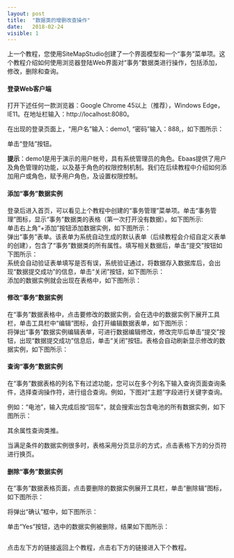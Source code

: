 ```yaml
---
layout: post
title:  "数据类的增删改查操作"
date:   2018-02-24
visible: 1
---
```


上一个教程，您使用SiteMapStudio创建了一个界面模型和一个“事务”菜单项。这个教程介绍如何使用浏览器登陆Web界面对“事务”数据类进行操作，包括添加，修改，删除和查询。

#### 登录Web客户端
打开下述任何一款浏览器：Google Chrome 45以上（推荐），Windows Edge， IE11。在地址栏输入：http://localhost:8080。

在出现的登录页面上，“用户名”输入：demo1, “密码”输入：888,，如下图所示：

<img src="{{'/assets/img/2018-2-24-登录Web客户端1A.png' | prepend: site.baseurl }}" alt=""><br>
单击“登陆”按钮。

<strong>提示</strong>：demo1是用于演示的用户帐号，具有系统管理员的角色。Ebaas提供了用户及角色管理的功能，以及基于角色的权限控制机制。我们在后续教程中介绍如何添加用户或角色，赋予用户角色，及设置权限控制。

#### 添加“事务”数据实例

登录后进入首页，可以看见上个教程中创建的“事务管理”菜单项。单击“事务管理”图标，显示“事务”数据类的表格（第一次打开没有数据）。如下图所示:
<img src="{{'/assets/img/2018-2-24-登录Web客户端2A.png' | prepend: site.baseurl }}" alt=""><br>
单击右上角“+添加”按钮添加数据实例，如下图所示：
<img src="{{'/assets/img/2018-2-24-登录Web客户端3A.png' | prepend: site.baseurl }}" alt=""><br>
弹出“事务”表单。该表单为系统自动生成的默认表单（后续教程会介绍自定义表单的创建），包含了“事务”数据类的所有属性。填写相关数据后，单击“提交”按钮如下图所示：
<img src="{{'/assets/img/2018-2-24-登录Web客户端4A.png' | prepend: site.baseurl }}" alt=""><br>
系统会自动验证表单填写是否有误，系统验证通过，将数据存入数据库后，会出现“数据提交成功”的信息，单击“关闭”按钮，如下图所示：
<img src="{{'/assets/img/2018-2-24-登录Web客户端5A.png' | prepend: site.baseurl }}" alt=""><br>
添加的数据实例就会出现在表格中，如下图所示：
<img src="{{'/assets/img/2018-2-24-登录Web客户端6A.png' | prepend: site.baseurl }}" alt=""><br>

#### 修改“事务”数据实例

在“事务”数据表格中，点击要修改的数据实例，会在选中的数据实例下展开工具栏，单击工具栏中“编辑”图标，会打开编辑数据表单，如下图所示：
<img src="{{'/assets/img/2018-2-24-修改事务数据实例1.png' | prepend: site.baseurl }}" alt=""><br>
将弹出“事务”数据实例编辑表单，可进行数据编辑修改，修改完毕后单击“提交”按钮，出现“数据提交成功”信息后，单击“关闭”按钮。表格会自动刷新显示修改的数据实例，如下图所示：
<img src="{{'/assets/img/2018-2-24-修改事务数据实例2.png' | prepend: site.baseurl }}" alt=""><br>

#### 查询“事务”数据实例
在“事务”数据表格的列名下有过滤功能，您可以在多个列名下输入查询页面查询条件，选择查询操作符，进行组合查询。例如，下图对“主题”字段进行关键字查询。

<img src="{{'/assets/img/2018-2-24-查询事务数据实例1.png' | prepend: site.baseurl }}" alt=""><br>
例如：“电池”，输入完成后按“回车”，就会搜索出包含电池的所有数据实例，如下图所示：

<img src="{{'/assets/img/2018-2-24-查询事务数据实例2.png' | prepend: site.baseurl }}" alt=""><br>
其余属性查询类推。

当满足条件的数据实例很多时，表格采用分页显示的方式，点击表格下方的分页符进行换页。

#### 删除“事务”数据实例

在“事务”数据表格页面，点击要删除的数据实例展开工具栏，单击“删除辑”图标，如下图所示：

<img src="{{'/assets/img/2018-2-24-删除事务数据实例1.png' | prepend: site.baseurl }}" alt=""><br>
将弹出“确认”框中，如下图所示：

<img src="{{'/assets/img/2018-2-24-删除事务数据实例2.png' | prepend: site.baseurl }}" alt=""><br>
单击“Yes”按钮，选中的数据实例被删除，结果如下图所示：

<img src="{{'/assets/img/2018-2-24-删除事务数据实例3.png' | prepend: site.baseurl }}" alt=""><br>

点击左下方的链接返回上个教程，点击右下方的链接进入下个教程。

